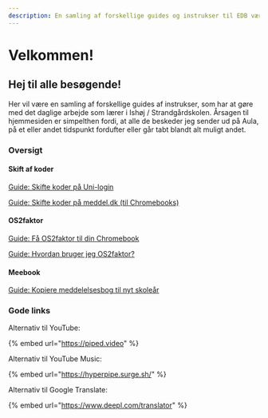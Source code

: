 ```yaml
---
description: En samling af forskellige guides og instrukser til EDB værktøjer
---
```


# Velkommen!

## Hej til alle besøgende!

Her vil være en samling af forskellige guides af instrukser, som har at gøre med det daglige arbejde som lærer i Ishøj / Strandgårdskolen. Årsagen til hjemmesiden er simpelthen fordi, at alle de beskeder jeg sender ud på Aula, på et eller andet tidspunkt fordufter eller går tabt blandt alt muligt andet.



### Oversigt

#### Skift af koder

[Guide: Skifte koder på Uni-login](skift-af-koder/sadan-skifter-du-kode-pa-uni-login.md)

[Guide: Skifte koder på meddel.dk (til Chromebooks)](skift-af-koder/sadan-skifter-du-kode-pa-meddel.dk-til-chromebooks.md)

#### OS2faktor

[Guide: Få OS2faktor til din Chromebook](os2faktor/fa-os2faktor-til-din-chromebook.md)

[Guide: Hvordan bruger jeg OS2faktor?](os2faktor/hvordan-bruger-jeg-os2faktor.md)

#### Meebook

[Guide: Kopiere meddelelsesbog til nyt skoleår](meebook/kopiere-meddelsesbog-til-nyt-skolear.md)

####

### Gode links

Alternativ til YouTube:

{% embed url="https://piped.video" %}

Alternativ til YouTube Music:

{% embed url="https://hyperpipe.surge.sh/" %}

Alternativ til Google Translate:

{% embed url="https://www.deepl.com/translator" %}
